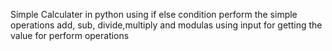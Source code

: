 Simple Calculater in python
using if else condition 
perform the simple operations add, sub, divide,multiply and modulas
using input for getting the value for perform operations
